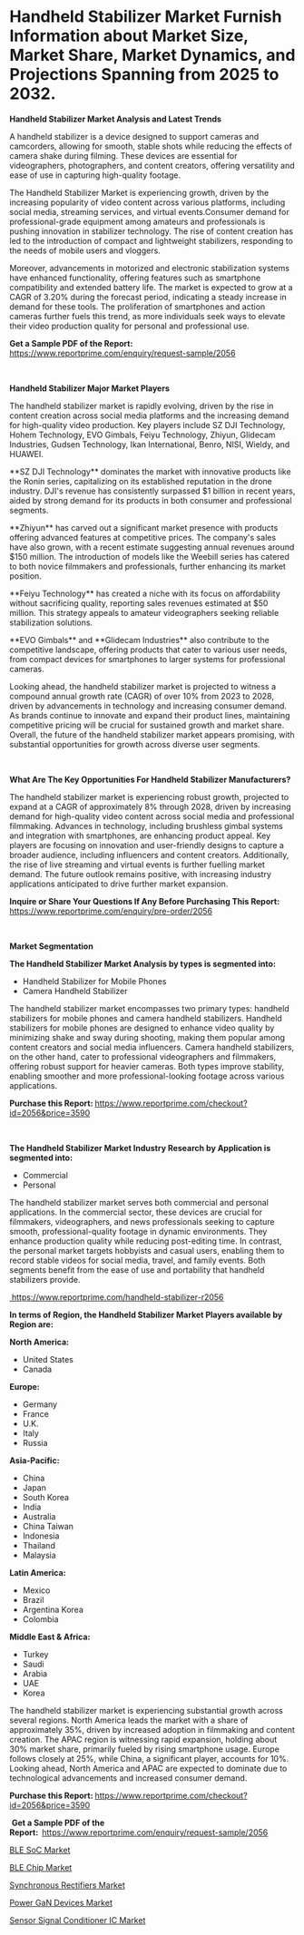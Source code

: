 <p><h1>Handheld Stabilizer Market Furnish Information about Market Size, Market Share, Market Dynamics, and Projections Spanning from 2025 to 2032.</h1></p><p><strong>Handheld Stabilizer Market Analysis and Latest Trends</strong></p>
<p><p>A handheld stabilizer is a device designed to support cameras and camcorders, allowing for smooth, stable shots while reducing the effects of camera shake during filming. These devices are essential for videographers, photographers, and content creators, offering versatility and ease of use in capturing high-quality footage. </p><p>The Handheld Stabilizer Market is experiencing growth, driven by the increasing popularity of video content across various platforms, including social media, streaming services, and virtual events.Consumer demand for professional-grade equipment among amateurs and professionals is pushing innovation in stabilizer technology. The rise of content creation has led to the introduction of compact and lightweight stabilizers, responding to the needs of mobile users and vloggers.</p><p>Moreover, advancements in motorized and electronic stabilization systems have enhanced functionality, offering features such as smartphone compatibility and extended battery life. The market is expected to grow at a CAGR of 3.20% during the forecast period, indicating a steady increase in demand for these tools. The proliferation of smartphones and action cameras further fuels this trend, as more individuals seek ways to elevate their video production quality for personal and professional use.</p></p>
<p><strong>Get a Sample PDF of the Report:&nbsp;</strong> <a href="https://www.reportprime.com/enquiry/request-sample/2056?utm_campaign=1832&utm_medium=2&utm_source=Github&utm_content=ia&utm_term=18032025&utm_id=handheld-stabilizer">https://www.reportprime.com/enquiry/request-sample/2056</a></p>
<p>&nbsp;</p>
<p><strong>Handheld Stabilizer Major Market Players</strong></p>
<p><p>The handheld stabilizer market is rapidly evolving, driven by the rise in content creation across social media platforms and the increasing demand for high-quality video production. Key players include SZ DJI Technology, Hohem Technology, EVO Gimbals, Feiyu Technology, Zhiyun, Glidecam Industries, Gudsen Technology, Ikan International, Benro, NISI, Wieldy, and HUAWEI.</p><p>**SZ DJI Technology** dominates the market with innovative products like the Ronin series, capitalizing on its established reputation in the drone industry. DJI's revenue has consistently surpassed $1 billion in recent years, aided by strong demand for its products in both consumer and professional segments.</p><p>**Zhiyun** has carved out a significant market presence with products offering advanced features at competitive prices. The company's sales have also grown, with a recent estimate suggesting annual revenues around $150 million. The introduction of models like the Weebill series has catered to both novice filmmakers and professionals, further enhancing its market position.</p><p>**Feiyu Technology** has created a niche with its focus on affordability without sacrificing quality, reporting sales revenues estimated at $50 million. This strategy appeals to amateur videographers seeking reliable stabilization solutions.</p><p>**EVO Gimbals** and **Glidecam Industries** also contribute to the competitive landscape, offering products that cater to various user needs, from compact devices for smartphones to larger systems for professional cameras. </p><p>Looking ahead, the handheld stabilizer market is projected to witness a compound annual growth rate (CAGR) of over 10% from 2023 to 2028, driven by advancements in technology and increasing consumer demand. As brands continue to innovate and expand their product lines, maintaining competitive pricing will be crucial for sustained growth and market share. Overall, the future of the handheld stabilizer market appears promising, with substantial opportunities for growth across diverse user segments.</p></p>
<p>&nbsp;</p>
<p><strong>What Are The Key Opportunities For Handheld Stabilizer Manufacturers?</strong></p>
<p><p>The handheld stabilizer market is experiencing robust growth, projected to expand at a CAGR of approximately 8% through 2028, driven by increasing demand for high-quality video content across social media and professional filmmaking. Advances in technology, including brushless gimbal systems and integration with smartphones, are enhancing product appeal. Key players are focusing on innovation and user-friendly designs to capture a broader audience, including influencers and content creators. Additionally, the rise of live streaming and virtual events is further fuelling market demand. The future outlook remains positive, with increasing industry applications anticipated to drive further market expansion.</p></p>
<p><strong>Inquire or Share Your Questions If Any Before Purchasing This Report:</strong> <a href="https://www.reportprime.com/enquiry/pre-order/2056?utm_campaign=1832&utm_medium=2&utm_source=Github&utm_content=ia&utm_term=18032025&utm_id=handheld-stabilizer">https://www.reportprime.com/enquiry/pre-order/2056</a></p>
<p>&nbsp;</p>
<p><strong>Market Segmentation</strong></p>
<p><strong>The Handheld Stabilizer Market Analysis by types is segmented into:</strong></p>
<p><ul><li>Handheld Stabilizer for Mobile Phones</li><li>Camera Handheld Stabilizer</li></ul></p>
<p><p>The handheld stabilizer market encompasses two primary types: handheld stabilizers for mobile phones and camera handheld stabilizers. Handheld stabilizers for mobile phones are designed to enhance video quality by minimizing shake and sway during shooting, making them popular among content creators and social media influencers. Camera handheld stabilizers, on the other hand, cater to professional videographers and filmmakers, offering robust support for heavier cameras. Both types improve stability, enabling smoother and more professional-looking footage across various applications.</p></p>
<p><strong>Purchase this Report:&nbsp;</strong><a href="https://www.reportprime.com/checkout?id=2056&price=3590&utm_campaign=1832&utm_medium=2&utm_source=Github&utm_content=ia&utm_term=18032025&utm_id=handheld-stabilizer">https://www.reportprime.com/checkout?id=2056&price=3590</a></p>
<p>&nbsp;</p>
<p><strong>The Handheld Stabilizer Market Industry Research by Application is segmented into:</strong></p>
<p><ul><li>Commercial</li><li>Personal</li></ul></p>
<p><p>The handheld stabilizer market serves both commercial and personal applications. In the commercial sector, these devices are crucial for filmmakers, videographers, and news professionals seeking to capture smooth, professional-quality footage in dynamic environments. They enhance production quality while reducing post-editing time. In contrast, the personal market targets hobbyists and casual users, enabling them to record stable videos for social media, travel, and family events. Both segments benefit from the ease of use and portability that handheld stabilizers provide.</p></p>
<p><a href="https://www.reportprime.com/handheld-stabilizer-r2056?utm_campaign=1832&utm_medium=2&utm_source=Github&utm_content=ia&utm_term=18032025&utm_id=handheld-stabilizer">&nbsp;https://www.reportprime.com/handheld-stabilizer-r2056</a></p>
<p><strong>In terms of Region, the Handheld Stabilizer Market Players available by Region are:</strong></p>
<p>
    <p> <strong> North America: </strong>
        <ul>
            <li>United States</li>
            <li>Canada</li>
        </ul>
        </p> 
    <p> <strong> Europe: </strong>
        <ul>
            <li>Germany</li>
            <li>France</li>
            <li>U.K.</li>
            <li>Italy</li>
            <li>Russia</li>
        </ul>
        </p> 
    <p> <strong> Asia-Pacific: </strong>
        <ul>
            <li>China</li>
            <li>Japan</li>
            <li>South Korea</li>
            <li>India</li>
            <li>Australia</li>
            <li>China Taiwan</li>
            <li>Indonesia</li>
            <li>Thailand</li>
            <li>Malaysia</li>
        </ul>
        </p> 
    <p> <strong> Latin America: </strong>
        <ul>
            <li>Mexico</li>
            <li>Brazil</li>
            <li>Argentina Korea</li>
            <li>Colombia</li>
        </ul>
        </p> 
    <p> <strong> Middle East & Africa: </strong>
        <ul>
            <li>Turkey</li>
            <li>Saudi</li>
            <li>Arabia</li>
            <li>UAE</li>
            <li>Korea</li>
        </ul>
    </p>
    </p>
<p><p>The handheld stabilizer market is experiencing substantial growth across several regions. North America leads the market with a share of approximately 35%, driven by increased adoption in filmmaking and content creation. The APAC region is witnessing rapid expansion, holding about 30% market share, primarily fueled by rising smartphone usage. Europe follows closely at 25%, while China, a significant player, accounts for 10%. Looking ahead, North America and APAC are expected to dominate due to technological advancements and increased consumer demand.</p></p>
<p><strong>Purchase this Report: </strong><a href="https://www.reportprime.com/checkout?id=2056&price=3590&utm_campaign=1832&utm_medium=2&utm_source=Github&utm_content=ia&utm_term=18032025&utm_id=handheld-stabilizer">https://www.reportprime.com/checkout?id=2056&price=3590</a></p>
<p>&nbsp;<strong>Get a Sample PDF of the Report:&nbsp;&nbsp;</strong><a href="https://www.reportprime.com/enquiry/request-sample/2056?utm_campaign=1832&utm_medium=2&utm_source=Github&utm_content=ia&utm_term=18032025&utm_id=handheld-stabilizer">https://www.reportprime.com/enquiry/request-sample/2056</a></p>
<p><strong></strong></p>
<p><p><a href="https://github.com/elceryaneik/Market-Research-Report-List-1/blob/main/ble-soc-market.md?utm_campaign=1832&utm_medium=2&utm_source=Github&utm_content=ia&utm_term=18032025&utm_id=handheld-stabilizer">BLE SoC Market</a></p><p><a href="https://github.com/luhleickov/Market-Research-Report-List-1/blob/main/ble-chip-market.md?utm_campaign=1832&utm_medium=2&utm_source=Github&utm_content=ia&utm_term=18032025&utm_id=handheld-stabilizer">BLE Chip Market</a></p><p><a href="https://github.com/sukeldrage0g/Market-Research-Report-List-1/blob/main/synchronous-rectifiers-market.md?utm_campaign=1832&utm_medium=2&utm_source=Github&utm_content=ia&utm_term=18032025&utm_id=handheld-stabilizer">Synchronous Rectifiers Market</a></p><p><a href="https://github.com/jullselai/Market-Research-Report-List-1/blob/main/power-gan-devices-market.md?utm_campaign=1832&utm_medium=2&utm_source=Github&utm_content=ia&utm_term=18032025&utm_id=handheld-stabilizer">Power GaN Devices Market</a></p><p><a href="https://github.com/dusektwinec3/Market-Research-Report-List-1/blob/main/sensor-signal-conditioner-ic-market.md?utm_campaign=1832&utm_medium=2&utm_source=Github&utm_content=ia&utm_term=18032025&utm_id=handheld-stabilizer">Sensor Signal Conditioner IC Market</a></p></p>